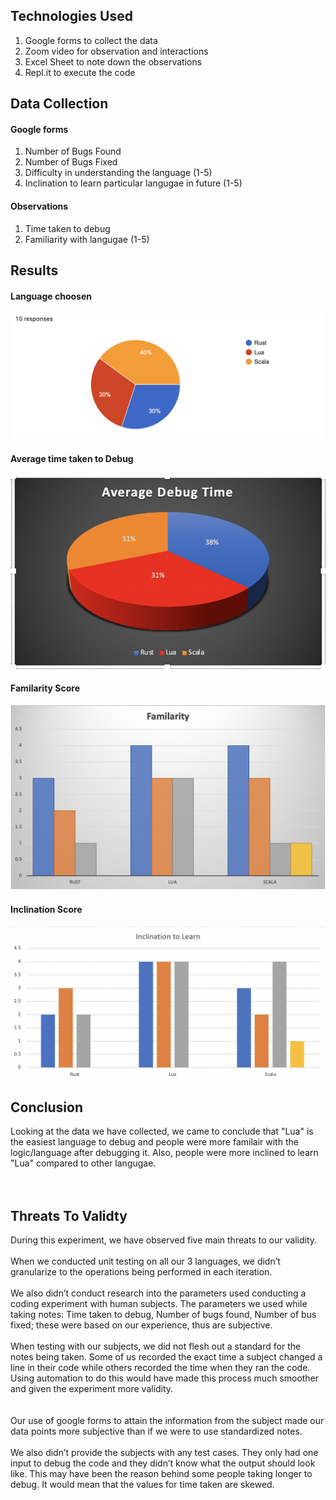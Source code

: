 ## Technologies Used
1. Google forms to collect the data
2. Zoom video for observation and interactions
3. Excel Sheet to note down the observations
4. Repl.it to execute the code

## Data Collection
#### Google forms
1. Number of Bugs Found
2. Number of Bugs Fixed
3. Difficulty in understanding the language (1-5)
4. Inclination to learn particular langugae in future (1-5)

#### Observations
1. Time taken to debug
2. Familiarity with langugae (1-5)

## Results

#### Language choosen
![Alt text here](Images/languageChoosen.png)

#### Average time taken to Debug
![Alt text here](Images/averageBugs.png)

#### Familarity Score
![Alt text here](Images/familarity.png)

#### Inclination Score
![Alt text here](Images/Inclination.png)

## Conclusion
Looking at the data we have collected, we came to conclude that "Lua" is the easiest language to debug and people were more familair with the logic/language after debugging it. Also, people were more inclined to learn "Lua" compared to other langugae. <br>
<br>
<br>
## Threats To Validty 

During this experiment, we have observed five main threats to our validity. 
<br> <br>
When we conducted unit testing on all our 3 languages, we didn’t granularize to the operations being performed in each iteration. 
<br> <br>
We also didn’t conduct research into the parameters used conducting a coding experiment with human subjects. The parameters we used while taking notes: Time taken to debug, Number of bugs found, Number of bus fixed; these were based on our experience, thus are subjective.
<br> <br>
When testing with our subjects, we did not flesh out a standard for the notes being taken. Some of us recorded the exact time a subject changed a line in their code while others recorded the time when they ran the code. Using automation to do this would have made this process much smoother and given the experiment more validity.  
<br> <br>
Our use of google forms to attain the information from the subject made our data points more subjective than if we were to use standardized notes.
<br> <br>
We also didn’t provide the subjects with any test cases. They only had one input to debug the code and they didn’t know what the output should look like. This may have been the reason behind some people taking longer to debug. It would mean that the values for time taken are skewed.



